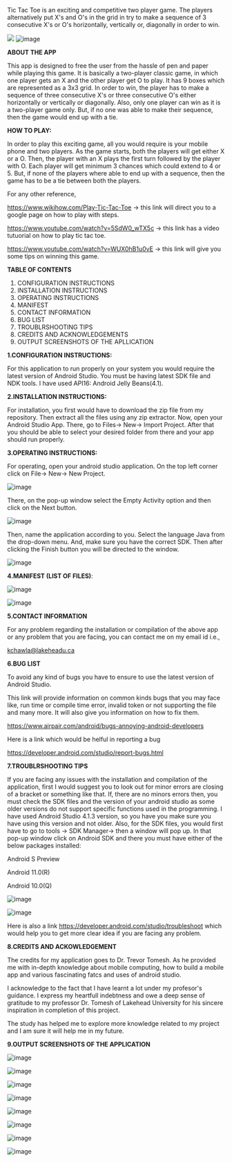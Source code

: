 Tic Tac Toe is an exciting and competitive two player game. The players alternatively put X&#39;s and O&#39;s in the grid in try to make a sequence of 3 consecutive X&#39;s or O&#39;s horizontally, vertically or, diagonally in order to win.

![](RackMultipart20210423-4-wa5yd2_html_4ffe2ecf2a521dc4.png)
![image](https://user-images.githubusercontent.com/83088348/115928674-8295de00-a454-11eb-803a-9447ee3a614f.png)


**ABOUT THE APP**

This app is designed to free the user from the hassle of pen and paper while playing this game. It is basically a two-player classic game, in which one player gets an X and the other player get O to play. It has 9 boxes which are represented as a 3x3 grid. In order to win, the player has to make a sequence of three consecutive X&#39;s or three consecutive O&#39;s either horizontally or vertically or diagonally. Also, only one player can win as it is a two-player game only. But, if no one was able to make their sequence, then the game would end up with a tie.


**HOW TO PLAY:**

In order to play this exciting game, all you would require is your mobile phone and two players. As the game starts, both the players will get either X or a O. Then, the player with an X plays the first turn followed by the player with O. Each player will get minimum 3 chances which could extend to 4 or 5. But, if none of the players where able to end up with a sequence, then the game has to be a tie between both the players.

For any other reference,

https://www.wikihow.com/Play-Tic-Tac-Toe -> this link will direct you to a google page on how to play with steps.

https://www.youtube.com/watch?v=5SdW0_wTX5c -> this link has a video tutuorial on how to play tic tac toe.

https://www.youtube.com/watch?v=WUX0hB1u0vE -> this link will give you some tips on winning this game.


**TABLE OF CONTENTS**

1. CONFIGURATION INSTRUCTIONS
2. INSTALLATION INSTRUCTIONS
3. OPERATING INSTRUCTIONS
4. MANIFEST
5. CONTACT INFORMATION
6. BUG LIST
7. TROUBLRSHOOTING TIPS
8. CREDITS AND ACKNOWLEDGEMENTS
9. OUTPUT SCREENSHOTS OF THE APLLICATION


**1.CONFIGURATION INSTRUCTIONS:**

For this application to run properly on your system you would require the latest version of Android Studio. You must be having latest SDK file and NDK tools. I have used API16: Android Jelly Beans(4.1).


**2.INSTALLATION INSTRUCTIONS:**

For installation, you first would have to download the zip file from my repository. Then extract all the files using any zip extractor. Now, open your Android Studio App. There, go to Files-> New-> Import Project. After that you should be able to select your desired folder from there and your app should run properly.


**3.OPERATING INSTRUCTIONS:**

For operating, open your android studio application. On the top left corner click on File-> New-> New Project.

![image](https://user-images.githubusercontent.com/83088348/115938474-cdb9ec00-a468-11eb-88b7-717ac3757c1d.png)

 There, on the pop-up window select the Empty Activity option and then click on the Next button.
 
 ![image](https://user-images.githubusercontent.com/83088348/115938487-da3e4480-a468-11eb-964d-e009cad56646.png)

Then, name the application according to you. Select the language Java from the drop-down menu. And, make sure you have the correct SDK. Then after clicking the Finish button you will be directed to the window.

 ![image](https://user-images.githubusercontent.com/83088348/115938491-e0ccbc00-a468-11eb-8a8f-b13ce6b2ad5e.png)


**4.MANIFEST (LIST OF FILES)**:

![image](https://user-images.githubusercontent.com/83088348/115940314-0c52a500-a46f-11eb-938e-e91a2dfdb052.png)

![image](https://user-images.githubusercontent.com/83088348/115940325-12e11c80-a46f-11eb-82b4-05c830297e26.png)


**5.CONTACT INFORMATION**

For any problem regarding the installation or compilation of the above app or any problem that you are facing, you can contact me on my email id i.e.,

kchawla@lakeheadu.ca


**6.BUG LIST**

To avoid any kind of bugs you have to ensure to use the latest version of Android Studio.

This link will provide information on common kinds bugs that you may face like, run time or compile time error, invalid token or not supporting the file and many more. It will also give you information on how to fix them.

https://www.airpair.com/android/bugs-annoying-android-developers

Here is a link which would be helful in reporting a bug

https://developer.android.com/studio/report-bugs.html


**7.TROUBLRSHOOTING TIPS**

If you are facing any issues with the installation and compilation of the application, first I would suggest you to look out for  minor errors are closing of a bracket or something like that. If, there are no minors errors then, you must check the SDK files and the version of your android studio as some older versions do not support specific functions used in the programming. I have used Android Studio 4.1.3 version, so you have you make sure you have using this version and not older. Also, for the SDK files, you would first have to go to tools -> SDK Manager-> then a window will pop up. In that pop-up window click on Android SDK and there you must have either of the below packages installed:

Android S Preview

Android 11.0(R)

Android 10.0(Q) 

![image](https://user-images.githubusercontent.com/83088348/115941030-aae00580-a471-11eb-80f0-c54b52cd175f.png)

![image](https://user-images.githubusercontent.com/83088348/115941050-c5b27a00-a471-11eb-8267-b7ba4b5419d8.png)

Here is also a link https://developer.android.com/studio/troubleshoot which would help you to get more clear idea if you are facing any problem.


**8.CREDITS AND ACKOWLEDGEMENT**

The credits for my application goes to Dr. Trevor Tomesh. As he provided me with in-depth knowledge about mobile computing, how to build a mobile app and various fascinating fatcs and uses of android studio. 

I acknowledge to the fact that I have learnt a lot under my profesor's guidance. I express my heartfull indebtness and owe a deep sense of gratitude to my professor Dr. Tomesh of Lakehead University for his sincere inspiration in completion of this project.

The study has helped me to explore more knowledge related to my project and I am sure it will help me in my future.


**9.OUTPUT SCREENSHOTS OF THE APPLICATION**

![image](https://user-images.githubusercontent.com/83088348/115945703-e20ee080-a48a-11eb-9141-8c9c5995c93f.png)

![image](https://user-images.githubusercontent.com/83088348/115945706-e6d39480-a48a-11eb-80aa-59af3c023886.png)

![image](https://user-images.githubusercontent.com/83088348/115945710-eaffb200-a48a-11eb-9fda-69fe3aa1d3e4.png)

![image](https://user-images.githubusercontent.com/83088348/115945712-ef2bcf80-a48a-11eb-97a2-899e285cd6b9.png)

![image](https://user-images.githubusercontent.com/83088348/115945716-f357ed00-a48a-11eb-80c1-f7072d8c1e4c.png)

![image](https://user-images.githubusercontent.com/83088348/115945724-f7840a80-a48a-11eb-9a86-93363d165ca5.png)

![image](https://user-images.githubusercontent.com/83088348/115945729-fbb02800-a48a-11eb-9308-94e1cb1d3a3d.png)

![image](https://user-images.githubusercontent.com/83088348/115945735-01a60900-a48b-11eb-8335-425c69d80fba.png)



